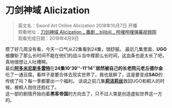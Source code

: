 # 刀剑神域 Alicization

> 英文名：Sword Art Online Alicization
> 2018年10月7日 开播  
> 观看地址：[刀剑神域 Alicization _ 番剧 _ bilibili _ 哔哩哔哩弹幕视频网](https://www.bilibili.com/bangumi/media/md130412)  
> 观看完成日期：2019年4月9日

攒了好几周没有看，今天一口气从22集看到24集，很舒服。
最后几集里面，**UGO**被腰斩了那么长时间不能在他们的战斗当中撑那么长时间，这血条也是太长了吧，真地很想让人吐槽啊。  
最后[**阿多米尼斯多雷特**](https://zh.moegirl.org/%E6%A1%82%E5%A6%AE%E6%8B%89#)在**24集10'39''-11'14''**居然被自己的长老院元老**丘德尔金**吃了一通豆腐，看样子是要合体去现实世界了。我也是醉了，这是要变成**SAO**的传统了吗？每一季都要出一个福利。
话说之前几集[**莉洁莉丝**](https://zh.moegirl.org/%E8%8E%89%E6%B4%81%E8%8E%89%E4%B8%9D#)救回UGO和桐人的时候，被桐人抱住还脸红了。  
这一部的剧情开始向着**黑客帝国**的方向去了，只不过人类是创造虚拟世界这一方的。